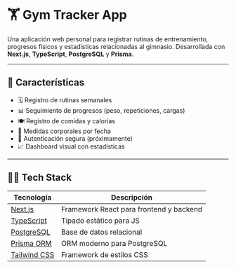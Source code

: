 # 🏋️ Gym Tracker App

Una aplicación web personal para registrar rutinas de entrenamiento, progresos físicos y estadísticas relacionadas al gimnasio. Desarrollada con **Next.js**, **TypeScript**, **PostgreSQL** y **Prisma**.

---

## 🚀 Características

- 🗓 Registro de rutinas semanales
- 📊 Seguimiento de progresos (peso, repeticiones, cargas)
- 🍽 Registro de comidas y calorías
- 🧍 Medidas corporales por fecha
- 🧠 Autenticación segura (próximamente)
- 📈 Dashboard visual con estadísticas

---

## 🧑‍💻 Tech Stack

| Tecnología | Descripción |
|------------|-------------|
| [Next.js](https://nextjs.org/) | Framework React para frontend y backend |
| [TypeScript](https://www.typescriptlang.org/) | Tipado estático para JS |
| [PostgreSQL](https://www.postgresql.org/) | Base de datos relacional |
| [Prisma ORM](https://www.prisma.io/) | ORM moderno para PostgreSQL |
| [Tailwind CSS](https://tailwindcss.com/) | Framework de estilos CSS |
